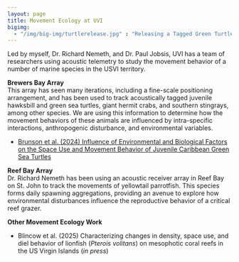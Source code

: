```yaml
---
layout: page
title: Movement Ecology at UVI
bigimg:
  - "/img/big-img/turtlerelease.jpg" : "Releasing a Tagged Green Turtle - Do Not Handle Turtles w/o Proper Permits"
---
```


Led by myself, Dr. Richard Nemeth, and Dr. Paul Jobsis, UVI has a team of researchers using acoustic telemetry to study the movement behavior of a number of marine species in the USVI territory.  

**Brewers Bay Array**  
This array has seen many iterations, including a fine-scale positioning arrangement, and has been used to track acoustically tagged juvenile hawksbill and green sea turtles, giant hermit crabs, and southern stingrays, among other species. We are using this information to determine how the movement behaviors of these animals are influenced by intra-specific interactions, anthropogenic disturbance, and environmental variables.  
* [Brunson et al. (2024) Influence of Environmental and Biological Factors on the Space Use and Movement Behavior of Juvenile Caribbean Green Sea Turtles](https://meridian.allenpress.com/herpetologica/article/80/4/333/503503)

**Reef Bay Array**  
Dr. Richard Nemeth has been using an acoustic receiver array in Reef Bay on St. John to track the movements of yellowtail parrotfish. This species forms daily spawning aggregations, providing an avenue to explore how environmental disturbances influence the reproductive behavior of a critical reef grazer. 

**Other Movement Ecology Work**
* Blincow et al. (2025) Characterizing changes in density, space use, and diel behavior of lionfish (*Pterois volitans*) on mesophotic coral reefs in the US Virgin Islands (*in press*)

